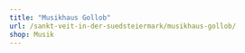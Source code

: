 ```yaml
---
title: "Musikhaus Gollob"
url: /sankt-veit-in-der-suedsteiermark/musikhaus-gollob/
shop: Musik
---
```

